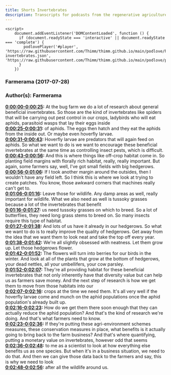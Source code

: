 ```yaml
---
title: Shorts Invertebrates
description: Transcripts for podcasts from the regenerative agriculture space. Search and find episodes and timestamps.
---
```


<script src="https://cdn.podlove.org/web-player/embed.js"></script>
    <script>
        document.addEventListener('DOMContentLoaded', function () {
          if (document.readyState === 'interactive' || document.readyState === 'complete') {
            podlovePlayer('#player', 'https://raw.githubusercontent.com/Thimm/thimm.github.io/main/podlove/https://raw.githubusercontent.com/Thimm/thimm.github.io/main/podlove/podlove/Farmerama/Shorts-invertebrates.json', 'https://raw.githubusercontent.com/Thimm/thimm.github.io/main/podlove/podlove/Farmerama/config.json').then(registerExternalEvents('player'))
          }
        })
  </script>

### Farmerama  (2017-07-28)  
### Author(s): Farmerama  

**[0:00:00-0:00:25](https://soundcloud.com/farmerama-radio/shorts-invertebrates#t=0:00:00):**  At the bug farm we do a lot of research about general beneficial invertebrates.  So those are the kind of invertebrates like spiders that will be carrying out pest control  in our crops, ladybirds who will eat aphids, parasitoid wasps that lay their eggs inside  
**[0:00:25-0:00:31](https://soundcloud.com/farmerama-radio/shorts-invertebrates#t=0:00:25):**  of aphids.  The eggs then hatch and they eat the aphids from the inside out.  Or maybe even hoverfly larvae.  
**[0:00:31-0:00:43](https://soundcloud.com/farmerama-radio/shorts-invertebrates#t=0:00:31):**  Hoverfly larvae are predators that will again feed on aphids.  So what we want to do is we want to encourage these beneficial invertebrates at the same  time as controlling insect pests, which is difficult.  
**[0:00:43-0:00:56](https://soundcloud.com/farmerama-radio/shorts-invertebrates#t=0:00:43):**  And this is where things like off-crop habitat come in.  So planting field margins with florally rich habitat, really, really important.  But again, some farmers say, well, I've got small fields with big hedgerows.  
**[0:00:56-0:01:06](https://soundcloud.com/farmerama-radio/shorts-invertebrates#t=0:00:56):**  If I took another margin around the outsides, then I wouldn't have any field left.  So I think this is where we look at trying to create patches.  You know, those awkward corners that machines really can't get to.  
**[0:01:06-0:01:16](https://soundcloud.com/farmerama-radio/shorts-invertebrates#t=0:01:06):**  Leave those for wildlife.  Any damp areas as well, really important for wildlife.  What we also need as well is tussoky grasses because a lot of the invertebrates that benefit  
**[0:01:16-0:01:27](https://soundcloud.com/farmerama-radio/shorts-invertebrates#t=0:01:16):**  us need tussoky grasses on which to breed.  So a lot of butterflies, they need long grass stems to breed on.  So many insects require this type of habitat.  
**[0:01:27-0:01:38](https://soundcloud.com/farmerama-radio/shorts-invertebrates#t=0:01:27):**  And lots of us have it already in our hedgerows.  So what we want to do is to really improve the quality of hedgerows.  Get away from the idea that we want them to look neat and take the top off every year.  
**[0:01:38-0:01:42](https://soundcloud.com/farmerama-radio/shorts-invertebrates#t=0:01:38):**  We're all slightly obsessed with neatness.  Let them grow up.  Let those hedgerows flower.  
**[0:01:42-0:01:52](https://soundcloud.com/farmerama-radio/shorts-invertebrates#t=0:01:42):**  The flowers will turn into berries for our birds in the winter.  And look at all of the plants that grow at the bottom of hedgerows, your dead nettles,  all your umbellifers, your cow parsley.  
**[0:01:52-0:02:07](https://soundcloud.com/farmerama-radio/shorts-invertebrates#t=0:01:52):**  They're all providing habitat for these beneficial invertebrates that not only inherently have  that diversity value but can help us as farmers save money.  And the next step of research is how we get them to move from those habitats into our  
**[0:02:07-0:02:16](https://soundcloud.com/farmerama-radio/shorts-invertebrates#t=0:02:07):**  crops at the time we need them.  It's all very well if the hoverfly larvae come and munch on the aphid populations once  the aphid population's already built up.  
**[0:02:16-0:02:23](https://soundcloud.com/farmerama-radio/shorts-invertebrates#t=0:02:16):**  How do we get them there soon enough that they can actually reduce the aphid population?  And that's the kind of research we're doing.  And that's what farmers need to know.  
**[0:02:23-0:02:36](https://soundcloud.com/farmerama-radio/shorts-invertebrates#t=0:02:23):**  If they're putting these agri-environment schemes measures, these conservation measures  in place, what benefits is it actually going to bring back to the farm business?  And that's where quantifying, putting a monetary value on invertebrates, however odd that seems  
**[0:02:36-0:02:48](https://soundcloud.com/farmerama-radio/shorts-invertebrates#t=0:02:36):**  to me as a scientist to look at how everything else benefits us as one species.  But when it's in a business situation, we need to do that.  And then we can give those data back to the farmers and say, this is why we need to look  
**[0:02:48-0:02:56](https://soundcloud.com/farmerama-radio/shorts-invertebrates#t=0:02:48):**  after all the wildlife around us.  